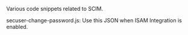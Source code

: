 Various code snippets related to SCIM.

secuser-change-password.js:       Use this JSON when ISAM Integration is enabled.
